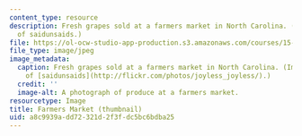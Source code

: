 ```yaml
---
content_type: resource
description: Fresh grapes sold at a farmers market in North Carolina. (Image courtesy
  of saidunsaids.)
file: https://ol-ocw-studio-app-production.s3.amazonaws.com/courses/15-968-the-sociology-of-strategy-spring-2005/a8c9939add72321d2f3fdc5bc6bdba25_15-968s05-th.jpg
file_type: image/jpeg
image_metadata:
  caption: Fresh grapes sold at a farmers market in North Carolina. (Image courtesy
    of [saidunsaids](http://flickr.com/photos/joyless_joyless/).)
  credit: ''
  image-alt: A photograph of produce at a farmers market.
resourcetype: Image
title: Farmers Market (thumbnail)
uid: a8c9939a-dd72-321d-2f3f-dc5bc6bdba25
---
```

